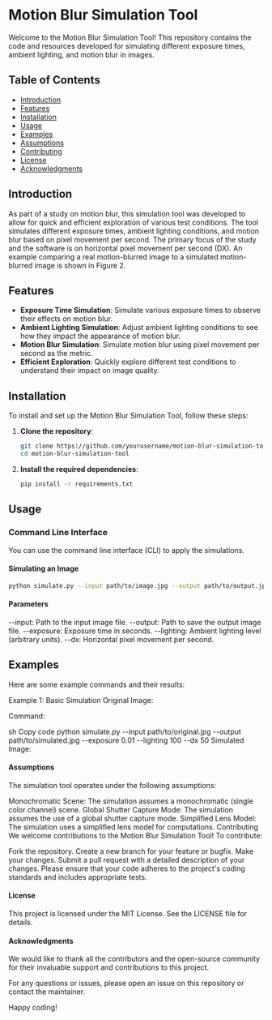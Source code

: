 # Motion Blur Simulation Tool

Welcome to the Motion Blur Simulation Tool! This repository contains the code and resources developed for simulating different exposure times, ambient lighting, and motion blur in images.

## Table of Contents
- [Introduction](#introduction)
- [Features](#features)
- [Installation](#installation)
- [Usage](#usage)
- [Examples](#examples)
- [Assumptions](#assumptions)
- [Contributing](#contributing)
- [License](#license)
- [Acknowledgments](#acknowledgments)

## Introduction
As part of a study on motion blur, this simulation tool was developed to allow for quick and efficient exploration of various test conditions. The tool simulates different exposure times, ambient lighting conditions, and motion blur based on pixel movement per second. The primary focus of the study and the software is on horizontal pixel movement per second (DX). An example comparing a real motion-blurred image to a simulated motion-blurred image is shown in Figure 2.

## Features
- **Exposure Time Simulation**: Simulate various exposure times to observe their effects on motion blur.
- **Ambient Lighting Simulation**: Adjust ambient lighting conditions to see how they impact the appearance of motion blur.
- **Motion Blur Simulation**: Simulate motion blur using pixel movement per second as the metric.
- **Efficient Exploration**: Quickly explore different test conditions to understand their impact on image quality.

## Installation
To install and set up the Motion Blur Simulation Tool, follow these steps:

1. **Clone the repository**:
    ```sh
    git clone https://github.com/yourusername/motion-blur-simulation-tool.git
    cd motion-blur-simulation-tool
    ```

2. **Install the required dependencies**:
    ```sh
    pip install -r requirements.txt
    ```

## Usage
### Command Line Interface
You can use the command line interface (CLI) to apply the simulations.

#### Simulating an Image
```sh
python simulate.py --input path/to/image.jpg --output path/to/output.jpg --exposure 0.01 --lighting 100 --dx 50
```
#### Parameters
--input: Path to the input image file.
--output: Path to save the output image file.
--exposure: Exposure time in seconds.
--lighting: Ambient lighting level (arbitrary units).
--dx: Horizontal pixel movement per second.
## Examples
Here are some example commands and their results:

Example 1: Basic Simulation
Original Image:

Command:

sh
Copy code
python simulate.py --input path/to/original.jpg --output path/to/simulated.jpg --exposure 0.01 --lighting 100 --dx 50
Simulated Image:

#### Assumptions
The simulation tool operates under the following assumptions:

Monochromatic Scene: The simulation assumes a monochromatic (single color channel) scene.
Global Shutter Capture Mode: The simulation assumes the use of a global shutter capture mode.
Simplified Lens Model: The simulation uses a simplified lens model for computations.
Contributing
We welcome contributions to the Motion Blur Simulation Tool! To contribute:

Fork the repository.
Create a new branch for your feature or bugfix.
Make your changes.
Submit a pull request with a detailed description of your changes.
Please ensure that your code adheres to the project's coding standards and includes appropriate tests.

#### License
This project is licensed under the MIT License. See the LICENSE file for details.

#### Acknowledgments
We would like to thank all the contributors and the open-source community for their invaluable support and contributions to this project.

For any questions or issues, please open an issue on this repository or contact the maintainer.

Happy coding!